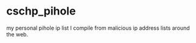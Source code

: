# cschp_pihole
my personal pihole ip list
I compile from malicious ip address lists around the web. 

